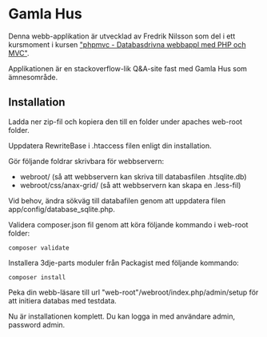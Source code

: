 
Gamla Hus
=========

Denna webb-applikation är utvecklad av Fredrik Nilsson som del i ett kursmoment i kursen ["phpmvc - Databasdrivna webbappl med PHP och MVC"](http://dbwebb.se/phpmvc/).

Applikationen är en stackoverflow-lik Q&A-site fast med Gamla Hus som ämnesområde.

Installation
------------

Ladda ner zip-fil och kopiera den till en folder under apaches web-root folder.

Uppdatera RewriteBase i .htaccess filen enligt din installation.

Gör följande foldrar skrivbara för webbservern:
* webroot/ (så att webbservern kan skriva till databasfilen .htsqlite.db)
* webroot/css/anax-grid/ (så att webbservern kan skapa en .less-fil)

Vid behov, ändra sökväg till databafilen genom att uppdatera filen app/config/database_sqlite.php.

Validera composer.json fil genom att köra följande kommando i web-root folder:

    composer validate

Installera 3dje-parts moduler från Packagist med följande kommando:

    composer install

Peka din webb-läsare till url "web-root"/webroot/index.php/admin/setup för att initiera databas med testdata.

Nu är installationen komplett. Du kan logga in med användare admin, password admin.
